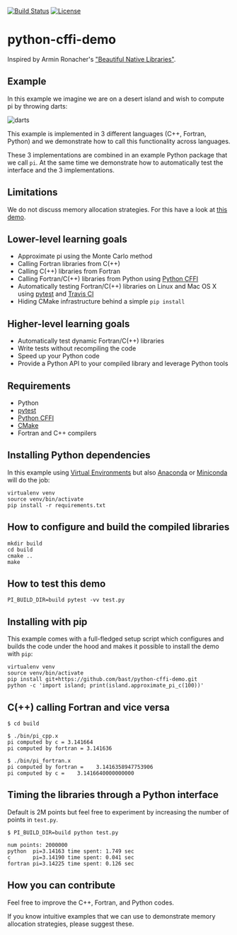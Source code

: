 [![Build Status](https://travis-ci.org/bast/python-cffi-demo.svg?branch=master)](https://travis-ci.org/bast/python-cffi-demo/builds)
[![License](https://img.shields.io/badge/license-%20MPL--v2.0-blue.svg)](../master/LICENSE)


# python-cffi-demo

Inspired by Armin Ronacher's
["Beautiful Native Libraries"](http://lucumr.pocoo.org/2013/8/18/beautiful-native-libraries/).


## Example

In this example we imagine we are on a desert island and wish to compute pi by
throwing darts:

![](../master/img/darts.jpg "darts")

This example is implemented in 3 different languages (C++, Fortran, Python) and
we demonstrate how to call this functionality across languages.

These 3 implementations are combined in an example Python package that we call `pi`.
At the same time we demonstrate how to automatically test the interface and the
3 implementations.


## Limitations

We do not discuss memory allocation strategies.
For this have a look at [this demo](https://github.com/bast/cffi-mem-alloc-example).


## Lower-level learning goals

- Approximate pi using the Monte Carlo method
- Calling Fortran libraries from C(++)
- Calling C(++) libraries from Fortran
- Calling Fortran/C(++) libraries from Python using [Python CFFI](https://cffi.readthedocs.io)
- Automatically testing Fortran/C(++) libraries on Linux and Mac OS X using
  [pytest](https://docs.pytest.org) and [Travis CI](https://travis-ci.org)
- Hiding CMake infrastructure behind a simple `pip install`


## Higher-level learning goals

- Automatically test dynamic Fortran/C(++) libraries
- Write tests without recompiling the code
- Speed up your Python code
- Provide a Python API to your compiled library and leverage Python tools


## Requirements

- Python
- [pytest](https://docs.pytest.org)
- [Python CFFI](https://cffi.readthedocs.io)
- [CMake](https://cmake.org/download/)
- Fortran and C++ compilers


## Installing Python dependencies

In this example using [Virtual Environments](http://python-guide.readthedocs.io/en/latest/dev/virtualenvs/)
but also
[Anaconda](https://www.continuum.io/downloads) or
[Miniconda](https://conda.io/miniconda.html) will do the job:

```
virtualenv venv
source venv/bin/activate
pip install -r requirements.txt
```


## How to configure and build the compiled libraries

```
mkdir build
cd build
cmake ..
make
```


## How to test this demo

```
PI_BUILD_DIR=build pytest -vv test.py
```


## Installing with pip

This example comes with a full-fledged setup script which configures
and builds the code under the hood and makes it possible to install the demo
with `pip`:

```
virtualenv venv
source venv/bin/activate
pip install git+https://github.com/bast/python-cffi-demo.git
python -c 'import island; print(island.approximate_pi_c(100))'
```


## C(++) calling Fortran and vice versa

```shell
$ cd build

$ ./bin/pi_cpp.x
pi computed by c = 3.141664
pi computed by fortran = 3.141636

$ ./bin/pi_fortran.x
pi computed by fortran =    3.1416358947753906
pi computed by c =    3.1416640000000000
```


## Timing the libraries through a Python interface

Default is 2M points but feel free to experiment by increasing the number
of points in `test.py`.

```shell
$ PI_BUILD_DIR=build python test.py

num points: 2000000
python  pi=3.14163 time spent: 1.749 sec
c       pi=3.14190 time spent: 0.041 sec
fortran pi=3.14225 time spent: 0.126 sec
```


## How you can contribute

Feel free to improve the C++, Fortran, and Python codes.

If you know intuitive examples that we can use to demonstrate memory allocation
strategies, please suggest these.
